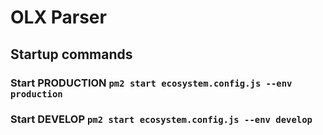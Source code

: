 # OLX Parser

## Startup commands

### Start **PRODUCTION** `pm2 start ecosystem.config.js --env production`

### Start **DEVELOP** `pm2 start ecosystem.config.js --env develop`
